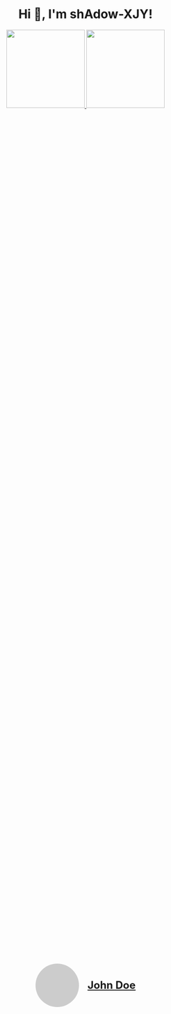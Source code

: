 <h1 align="center">Hi 👋, I'm shAdow-XJY!</h1>
<div align="center">
  <a href="https://github.com/shAdow-XJY">
  <img height="180em" src="https://github-readme-stats.vercel.app/api?username=shAdow-XJY&show_icons=true&theme=algolia&include_all_commits=true&count_private=true"/>
  <img height="180em" src="https://github-readme-stats.vercel.app/api/top-langs/?username=shAdow-XJY&layout=compact&langs_count=7&theme=algolia&hide=xslt,cmake,python,powershell,css,c,c#"/>
</div>
<br>
<!-- <div align ="center"> 
  <a href="https://www.instagram.com/isra_legend" target="_blank"><img src="https://img.shields.io/badge/-Instagram-%23333?style=for-the-badge&logo=instagram&logoColor=white" target="_blank"></a>
 <a href="https://www.facebook.com/israel.pinto.505/" target="_blank"><img src="https://img.shields.io/badge/Facebook-%23333?style=for-the-badge&logo=facebook&logoColor=white" target="_blank"></a> 
  <a href = "mailto:israelhurtarte@gmail.com"><img src="https://img.shields.io/badge/-Gmail-%23333?style=for-the-badge&logo=gmail&logoColor=white" target="_blank"></a>
  <a href="https://www.linkedin.com/in/israel-hurtarte-pinto-738245218" target="_blank"><img src="https://img.shields.io/badge/-LinkedIn-%23333?style=for-the-badge&logo=linkedin&logoColor=white" target="_blank"></a> 
</div> -->
  <style>
    .Box-body.p-4 {
      background: tomato !important;
    }
    .container {
        display: flex;
        justify-content: center;
        align-items: center;
        height: 100vh;
    }
    .avatar {
        width: 100px;
        height: 100px;
        border-radius: 50%;
        background-color: #ccc;
        margin-right: 20px;
    }
    .name {
        font-size: 24px;
        font-weight: bold;
    }
</style>

<div class="container">
    <div class="avatar"></div>
    <div class="name">John Doe</div>
</div>
.Box-body.p-4 {
    background: tomato !important;
}

